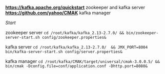**https://kafka.apache.org/quickstart** zookeeper and kafka server
**https://github.com/yahoo/CMAK** kafka manager

*Start*

zookeeper server
`cd /root/kafka/kafka_2.13-2.7.0/ && bin/zookeeper-server-start.sh config/zookeeper.properties&`

kafka server
`cd /root/kafka/kafka_2.13-2.7.0/  && JMX_PORT=8004 bin/kafka-server-start.sh config/server.properties&`

kafka manager
`cd /root/kafka/CMAK/target/universal/cmak-3.0.0.5/ && bin/cmak -Dconfig.file=conf/application.conf -Dhttp.port=8080&`


